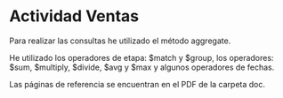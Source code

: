# Actividad Ventas

Para realizar las consultas he utilizado el método aggregate.

He utilizado los operadores de etapa: $match y $group, los operadores: $sum, $multiply, $divide, $avg y $max y algunos operadores de fechas.

Las páginas de referencia se encuentran en el PDF de la carpeta doc.
